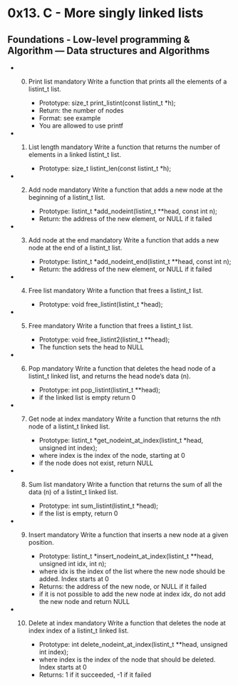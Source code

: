# 0x13. C - More singly linked lists
## Foundations - Low-level programming & Algorithm ― Data structures and Algorithms

* 0. Print list mandatory
Write a function that prints all the elements of a listint_t list.

      * Prototype: size_t print_listint(const listint_t *h);
      * Return: the number of nodes
      * Format: see example
      * You are allowed to use printf

* 1. List length mandatory
Write a function that returns the number of elements in a linked listint_t list.

      * Prototype: size_t listint_len(const listint_t *h);


* 2. Add node mandatory
Write a function that adds a new node at the beginning of a listint_t list.

      * Prototype: listint_t *add_nodeint(listint_t **head, const int n);
      * Return: the address of the new element, or NULL if it failed


* 3. Add node at the end mandatory
Write a function that adds a new node at the end of a listint_t list.

      * Prototype: listint_t *add_nodeint_end(listint_t **head, const int n);
      * Return: the address of the new element, or NULL if it failed

* 4. Free list mandatory
Write a function that frees a listint_t list.

      * Prototype: void free_listint(listint_t *head);


* 5. Free mandatory
Write a function that frees a listint_t list.

      * Prototype: void free_listint2(listint_t **head);
      * The function sets the head to NULL


* 6. Pop mandatory
Write a function that deletes the head node of a listint_t linked list, and returns the head node’s data (n).

      * Prototype: int pop_listint(listint_t **head);
      * if the linked list is empty return 0


* 7. Get node at index mandatory
Write a function that returns the nth node of a listint_t linked list.

      * Prototype: listint_t *get_nodeint_at_index(listint_t *head, unsigned int index);
      * where index is the index of the node, starting at 0
      * if the node does not exist, return NULL


* 8. Sum list mandatory
Write a function that returns the sum of all the data (n) of a listint_t linked list.

      * Prototype: int sum_listint(listint_t *head);
      * if the list is empty, return 0


* 9. Insert mandatory
Write a function that inserts a new node at a given position.

      * Prototype: listint_t *insert_nodeint_at_index(listint_t **head, unsigned int idx, int n);
      * where idx is the index of the list where the new node should be added. Index starts at 0
      * Returns: the address of the new node, or NULL if it failed
      * if it is not possible to add the new node at index idx, do not add the new node and return NULL


* 10. Delete at index mandatory
Write a function that deletes the node at index index of a listint_t linked list.

      * Prototype: int delete_nodeint_at_index(listint_t **head, unsigned int index);
      * where index is the index of the node that should be deleted. Index starts at 0
      * Returns: 1 if it succeeded, -1 if it failed
